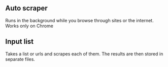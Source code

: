 ## Auto scraper
Runs in the background while you browse through sites or the internet.
Works only on Chrome

## Input list
Takes a list or urls and scrapes each of them. The results are then stored in separate files.
